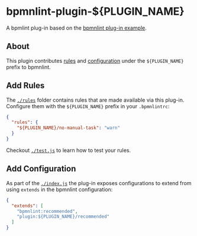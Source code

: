 # bpmnlint-plugin-${PLUGIN_NAME}

A bpmlint plug-in based on the [bpmnlint plug-in example](https://github.com/bpmn-io/bpmnlint-plugin-example).


## About

This plugin contributes [rules](#add-rules) and [configuration](#add-configuration) under the `${PLUGIN_NAME}` prefix to bpmnlint.


## Add Rules

The [`./rules`](./rules) folder contains rules that are made available via
this plug-in. Configure them with the `${PLUGIN_NAME}` prefix in your `.bpmnlintrc`:

```json
{
  "rules": {
    "${PLUGIN_NAME}/no-manual-task": "warn"
  }
}
```

Checkout [`./test.js`](./test.js) to learn how to test your rules.


## Add Configuration

As part of the [`./index.js`](./index.js) the plug-in exposes configurations
to extend from using `extends` in the bpmnlint configuration:

```json
{
  "extends": [
    "bpmnlint:recommended",
    "plugin:${PLUGIN_NAME}/recommended"
  ]
}
```